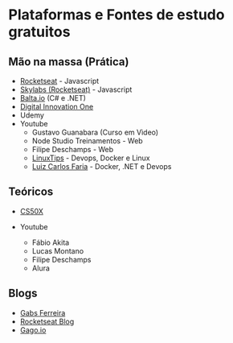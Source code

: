 # Plataformas e Fontes de estudo gratuitos

## Mão na massa (Prática)

- [Rocketseat](https://rocketseat.com.br/) - Javascript
- [Skylabs (Rocketseat)](https://skylab.rocketseat.com.br/) - Javascript
- [Balta.io](http://balta.io/) (C# e .NET)
- [Digital Innovation One](https://web.digitalinnovation.one/)
- Udemy
- Youtube
  - Gustavo Guanabara (Curso em Vìdeo)
  - Node Studio Treinamentos - Web
  - Filipe Deschamps - Web
  - [LinuxTips](https://www.youtube.com/user/linuxtipscanal) - Devops, Docker e Linux
  - [Luiz Carlos Faria](https://www.youtube.com/channel/UCMIVSozTL-nd3vkmQ7y1wIw) - Docker, .NET e Devops

## Teóricos

- [CS50X](https://cs50.harvard.edu/x/2020/)

- Youtube
  - Fábio Akita
  - Lucas Montano
  - Filipe Deschamps
  - Alura
  
## Blogs
  - [Gabs Ferreira](http://gabsferreira.com/#open)
  - [Rocketseat Blog](https://blog.rocketseat.com.br/)
  - [Gago.io](https://gago.io/)
